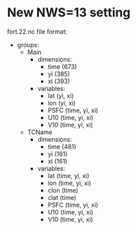 # New NWS=13 setting

fort.22.nc file format:
 - groups:
    - Main
        - dimensions:
            - time (673)
            - yi (385)
            - xi (393)
        - variables:
            - lat (yi, xi)
            - lon (yi, xi)
            - PSFC (time, yi, xi)
            - U10 (time, yi, xi)
            - V10 (time, yi, xi)
    - TCName
        - dimensions:
            - time (481)
            - yi (161)
            - xi (161)
        - variables:
            - lat (time, yi, xi)
            - lon (time, yi, xi)
            - clon (time)
            - clat (time)
            - PSFC (time, yi, xi)
            - U10 (time, yi, xi)
            - V10 (time, yi, xi)